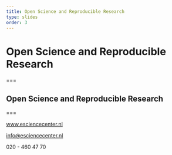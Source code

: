```yaml
---
title: Open Science and Reproducible Research  
type: slides
order: 3
---
```


<!-- .slide: data-state="title" -->

# Open Science and Reproducible Research

===

<!-- .slide: data-state="standard" -->

## Open Science and Reproducible Research <TODO> 
 

===

<!-- .slide: data-state="keepintouch" -->

www.esciencecenter.nl

info@esciencecenter.nl
 
020 - 460 47 70   
